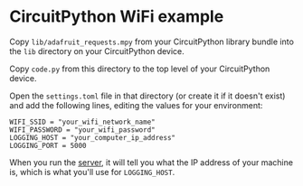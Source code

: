 # CircuitPython WiFi example

Copy `lib/adafruit_requests.mpy` from your CircuitPython library bundle into the
`lib` directory on your CircuitPython device.

Copy `code.py` from this directory to the top level of your CircuitPython device.

Open the `settings.toml` file in that directory (or create it if it doesn't exist)
and add the following lines, editing the values for your environment:

```
WIFI_SSID = "your_wifi_network_name"
WIFI_PASSWORD = "your_wifi_password"
LOGGING_HOST = "your_computer_ip_address"
LOGGING_PORT = 5000
```

When you run the [server](../server), it will tell you what the IP address of your
machine is, which is what you'll use for `LOGGING_HOST`.

